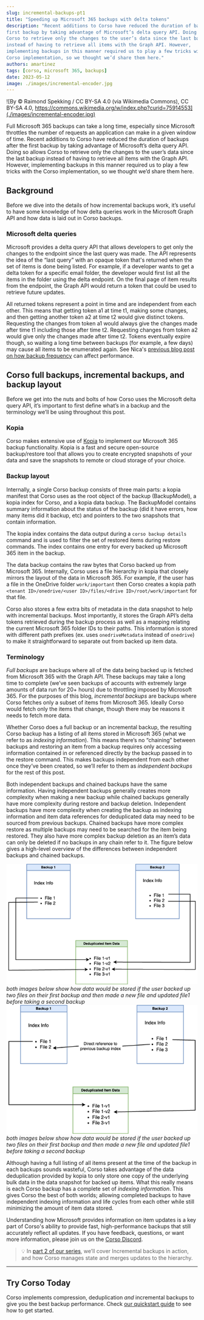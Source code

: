 ```yaml
---
slug: incremental-backups-pt1
title: "Speeding up Microsoft 365 backups with delta tokens"
description: "Recent additions to Corso have reduced the duration of backups after the
first backup by taking advantage of Microsoft’s delta query API. Doing so allows
Corso to retrieve only the changes to the user’s data since the last backup
instead of having to retrieve all items with the Graph API. However,
implementing backups in this manner required us to play a few tricks with the
Corso implementation, so we thought we’d share them here."
authors: amartinez
tags: [corso, microsoft 365, backups]
date: 2023-05-12
image: ./images/incremental-encoder.jpg
---
```

<!-- vale Vale.Spelling = NO -->

![By © Raimond Spekking / CC BY-SA 4.0 (via Wikimedia Commons), CC BY-SA 4.0, https://commons.wikimedia.org/w/index.php?curid=75914553](./images/incremental-encoder.jpg)
<!-- vale Vale.Spelling = YES -->

Full Microsoft 365 backups can take a long time, especially since Microsoft
throttles the number of requests an application can make in a given window of
time. Recent additions to Corso have reduced the duration of backups after the
first backup by taking advantage of Microsoft’s delta query API. Doing so allows
Corso to retrieve only the changes to the user’s data since the last backup
instead of having to retrieve all items with the Graph API. However,
implementing backups in this manner required us to play a few tricks with the
Corso implementation, so we thought we’d share them here.

<!-- truncate -->

## Background

Before we dive into the details of how incremental backups work, it’s useful to
have some knowledge of how delta queries work in the Microsoft Graph API and how
data is laid out in Corso backups.

### Microsoft delta queries

Microsoft provides a delta query API that allows developers to get only the
changes to the endpoint since the last query was made. The API represents the
idea of the “last query” with an opaque token that's returned when the set of
items is done being listed. For example, if a developer wants to get a delta
token for a specific email folder, the developer would first list all the items
in the folder using the delta endpoint. On the final page of item results from
the endpoint, the Graph API would return a token that could be used to retrieve
future updates.

All returned tokens represent a point in time and are independent from each
other. This means that getting token a1 at time t1, making some changes, and
then getting another token a2 at time t2 would give distinct tokens. Requesting
the changes from token a1 would always give the changes made after time t1
including those after time t2. Requesting changes from token a2 would give only
the changes made after time t2. Tokens eventually expire though, so waiting a
long time between backups (for example, a few days) may cause all items to be
enumerated again. See Nica's
[previous blog post on how backup frequency](https://corsobackup.io/blog/how-often-should-you-run-microsoft-365-backups)
can affect performance.

## Corso full backups, incremental backups, and backup layout

Before we get into the nuts and bolts of how Corso uses the Microsoft delta
query API, it’s important to first define what’s in a backup and the terminology
we’ll be using throughout this post.

### Kopia

Corso makes extensive use of [Kopia](https://github.com/kopia/kopia) to
implement our Microsoft 365 backup functionality. Kopia is a fast and secure
open-source backup/restore tool that allows you to create encrypted snapshots of
your data and save the snapshots to remote or cloud storage of your choice.

### Backup layout

Internally, a single Corso backup consists of three main parts: a kopia manifest
that Corso uses as the root object of the backup (BackupModel), a kopia index
for Corso, and a kopia data backup. The BackupModel contains summary information
about the status of the backup (did it have errors, how many items did it
backup, etc) and pointers to the two snapshots that contain information.

The kopia index contains the data output during a
`corso backup details` command and is used to filter the set of restored items
during restore commands. The index contains one entry for every backed up
Microsoft 365 item in the backup.

The data backup contains the raw bytes that Corso backed up from Microsoft 365.
Internally, Corso uses a file hierarchy in kopia that closely mirrors the layout
of the data in Microsoft 365. For example, if the user has a file in the OneDrive folder
`work/important` then Corso creates a kopia path
`<tenant ID>/onedrive/<user ID>/files/<drive ID>/root/work/important` for that
file.

Corso also stores a few extra bits of metadata in the data snapshot to help with
incremental backups. Most importantly, it stores the Graph API’s delta tokens
retrieved during the backup process as well as a mapping relating the current
Microsoft 365 folder IDs to their paths. This information is stored with
different path prefixes (ex. uses `onedriveMetadata` instead of `onedrive`) to
make it straightforward to separate out from backed up item data.

### Terminology

*Full backups* are backups where all of the data being backed up is fetched from
Microsoft 365 with the Graph API. These backups may take a long time to complete (we’ve
seen backups of accounts with extremely large amounts of data run for 20+ hours) due to throttling imposed by Microsoft 365.
For the purposes of this blog, *incremental backups* are backups where Corso
fetches only a subset of items from Microsoft 365. Ideally Corso would fetch only the
items that change, though there may be reasons it needs to fetch more data.

Whether Corso does a full backup or an incremental backup, the resulting Corso
backup has a listing of all items stored in Microsoft 365 (what we refer to as *indexing
information*). This means there’s no “chaining” between backups and restoring an
item from a backup requires only accessing information contained in or
referenced directly by the backup passed in to the restore command. This makes
backups independent from each other once they’ve been created, so we’ll refer to
them as *independent backups* for the rest of this post.

Both independent backups and chained backups have the same information. Having
independent backups generally creates more complexity when making a new backup
while chained backups generally have more complexity during restore and backup
deletion. Independent backups have more complexity when creating the backup as
indexing information and item data references for deduplicated data may need to
be sourced from previous backups. Chained backups have more complex restore as
multiple backups may need to be searched for the item being restored. They also
have more complex backup deletion as an item’s data can only be deleted if no
backups in any chain refer to it. The figure below gives a high-level overview
of the differences between independent backups and chained backups.

![an image of an independent backup](./images/independent_backups.png)
*both images below show how data would be stored if the user backed up two files on their first backup and then made a*
*new file and updated file1 before taking a second backup*
![an image of a chained backup](./images/chained_backups.png)
*both images below show how data would be stored if the user backed up two files on their first backup and then made a*
*new file and updated file1 before taking a second backup*

Although having a full listing of all items present at the time of the backup in
each backups sounds wasteful, Corso takes advantage of the data deduplication
provided by kopia to only store one copy of the underlying bulk data in the data
snapshot for backed up items. What this really means is each Corso backup has a
complete set of *indexing information*. This gives Corso the best of both
worlds; allowing completed backups to have independent indexing information and
life cycles from each other while still minimizing the amount of item data
stored.

Understanding how Microsoft provides information on item updates is a key part
of Corso's ability to provide fast, high-performance backups that still
accurately reflect all updates. If you have feedback, questions, or want more information, please join us on the [Corso Discord](https://discord.gg/63DTTSnuhT).

> 💡 In
> [part 2 of our series](2023-4-29-incrementals-pt2.md),
> we’ll cover Incremental backups in action, and how Corso manages state and
> merges updates to the hierarchy.

---

## Try Corso Today

Corso implements compression, deduplication *and* incremental backups to give
you the best backup performance. Check
[our quickstart guide](http://localhost:3000/docs/quickstart/) to see how to get started.
